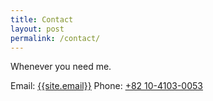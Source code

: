 ```yaml
---
title: Contact
layout: post
permalink: /contact/
---
```


Whenever you need me.

Email: <a href="mailto:{{site.email}}">{{site.email}}</a>
Phone: <a href="#">+82 10-4103-0053</a>
